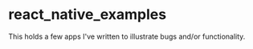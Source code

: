 # react_native_examples

This holds a few apps I've written to illustrate bugs and/or functionality.

